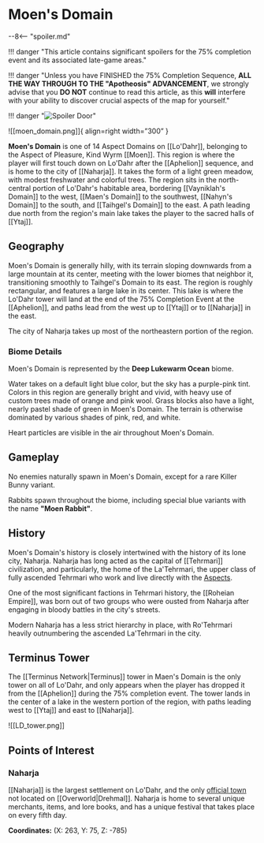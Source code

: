 # Moen's Domain

--8<-- "spoiler.md"

!!! danger "This article contains significant spoilers for the 75% completion event and its associated late-game areas."

!!! danger "Unless you have FINISHED the 75% Completion Sequence, **ALL THE WAY THROUGH TO THE "Apotheosis" ADVANCEMENT**, we strongly advise that you **DO NOT** continue to read this article, as this **will** interfere with your ability to discover crucial aspects of the map for yourself."

!!! danger "![Spoiler Door](/assets/img/spoiler_door.png)"

![[moen_domain.png]]{ align=right width=”300” }

**Moen's Domain** is one of 14 Aspect Domains on [[Lo'Dahr]], belonging to the Aspect of Pleasure, Kind Wyrm [[Moen]]. This region is where the player will first touch down on Lo'Dahr after the [[Aphelion]] sequence, and is home to the city of [[Naharja]]. It takes the form of a light green meadow, with modest freshwater and colorful trees. The region sits in the north-central portion of Lo'Dahr's habitable area, bordering [[Vayniklah's Domain]] to the west, [[Maen's Domain]] to the southwest, [[Nahyn's Domain]] to the south, and [[Taihgel's Domain]] to the east. A path leading due north from the region's main lake takes the player to the sacred halls of [[Ytaj]].

## Geography

Moen's Domain is generally hilly, with its terrain sloping downwards from a large mountain at its center, meeting with the lower biomes that neighbor it, transitioning smoothly to Taihgel's Domain to its east. The region is roughly rectangular, and features a large lake in its center. This lake is where the Lo'Dahr tower will land at the end of the 75% Completion Event at the [[Aphelion]], and paths lead from the west up to [[Ytaj]] or to [[Naharja]] in the east.

The city of Naharja takes up most of the northeastern portion of the region.

### Biome Details

Moen's Domain is represented by the **Deep Lukewarm Ocean** biome. 

Water takes on a default light blue color, but the sky has a purple-pink tint. Colors in this region are generally bright and vivid, with heavy use of custom trees made of orange and pink wool. Grass blocks also have a light, nearly pastel shade of green in Moen's Domain. The terrain is otherwise dominated by various shades of pink, red, and white.

Heart particles are visible in the air throughout Moen's Domain.

## Gameplay

No enemies naturally spawn in Moen's Domain, except for a rare Killer Bunny variant.

Rabbits spawn throughout the biome, including special blue variants with the name **"Moen Rabbit"**.

## History

Moen's Domain's history is closely intertwined with the history of its lone city, Naharja. Naharja has long acted as the capital of [[Tehrmari]] civilization, and particularly, the home of the La'Tehrmari, the upper class of fully ascended Tehrmari who work and live directly with the [Aspects](/Lore/Higher_Beings/Aspects/). 

One of the most significant factions in Tehrmari history, the [[Roheian Empire]], was born out of two groups who were ousted from Naharja after engaging in bloody battles in the city's streets.

Modern Naharja has a less strict hierarchy in place, with Ro'Tehrmari heavily outnumbering the ascended La'Tehrmari in the city.

## Terminus Tower

The [[Terminus Network|Terminus]] tower in Maen's Domain is the only tower on all of Lo'Dahr, and only appears when the player has dropped it from the [[Aphelion]] during the 75% completion event. The tower lands in the center of a lake in the western portion of the region, with paths leading west to [[Ytaj]] and east to [[Naharja]].

![[LD_tower.png]]

## Points of Interest

### Naharja

[[Naharja]] is the largest settlement on Lo'Dahr, and the only [official town](/World/Drehmal/Settlements/Official_Towns/) not located on [[Overworld|Drehmal]]. Naharja is home to several unique merchants, items, and lore books, and has a unique festival that takes place on every fifth day.

**Coordinates:** (X: 263, Y: 75, Z: -785)